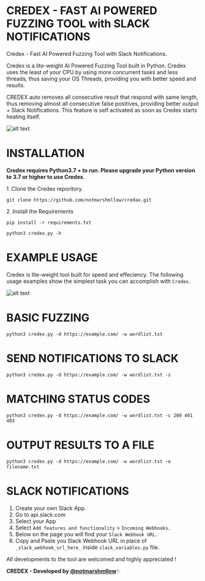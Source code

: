 # CREDEX - FAST AI POWERED FUZZING TOOL with SLACK NOTIFICATIONS
Credex - Fast AI Powered Fuzzing Tool with Slack Notifications.

Credex is a lite-weight AI Powered Fuzzing Tool built in Python. Credex uses the least of your CPU by using more concurrent tasks and less threads, thus saving your OS Threads, providing you with better speed and results.

CREDEX auto removes all consecutive result that respond with same length, thus removing almost all consecutive false positives, providing better output + Slack Notifications. This feature is self activated as soon as Credex starts heating itself.

![alt text](https://github.com/notmarshmllow/credax/blob/main/CREDAX-GIF.gif?raw=True)

# INSTALLATION

**Credex requires Python3.7 + to run. Please upgrade your Python version to 3.7 or higher to use Credex.**

1 .Clone the Credex reporitory.

`git clone https://github.com/notmarshmllow/credax.git`

2 .Install the Requirements

`pip install -r requirements.txt`

`python3 credex.py -h`

# EXAMPLE USAGE

Credex is lite-weight tool built for speed and effeciency. 
The following usage examples show the simplest task you can accomplish with `Credex`.
  
  
  ![alt text](https://github.com/notmarshmllow/credax/blob/main/credax.jpg?raw=True)
  
  
  
 # BASIC FUZZING
  
  `python3 credex.py -d https://example.com/ -w wordlist.txt`
  
 # SEND NOTIFICATIONS TO SLACK
  
  `python3 credex.py -d https://example.com/ -w wordlist.txt -s`
  
  # MATCHING STATUS CODES
   
  `python3 credex.py -d https://example.com/ -w wordlist.txt -c 200 401 403`
  
  # OUTPUT RESULTS TO A FILE
  
  `python3 credex.py -d https://example.com/ -w wordlist.txt -o filename.txt`
  
  
  
  # SLACK NOTIFICATIONS
  
1. Create your own Slack App.
2. Go to api.slack.com
3. Select your App
4. Select `Add features and functionality` > `Incoming Webhooks`.
5. Below on the page you will find your `Slack Webhook URL`.
6. Copy and Paste you Slack Webhook URL in place of `_slack_webhook_url_here_` inside `slack_variables.py` file.


All developments to the tool are welcomed and highly appreciated !


**CREDEX - Developed by [@notmarshmllow](https://twitter.com/notmarshmllow)**:sparkles:

